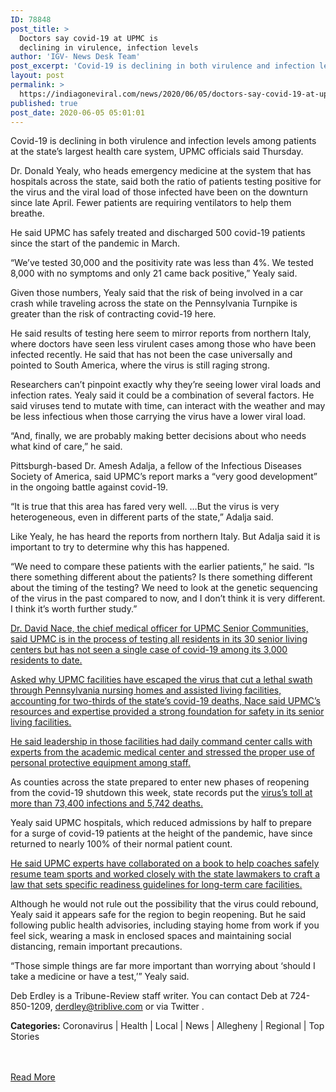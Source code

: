 ```yaml
---
ID: 78848
post_title: >
  Doctors say covid-19 at UPMC is
  declining in virulence, infection levels
author: 'IGV- News Desk Team'
post_excerpt: 'Covid-19 is declining in both virulence and infection levels among patients at the state’s largest health care system, UPMC officials said Thursday. Dr. Donald Yealy, who heads emergency medicine at the system that has hospitals across the state, said both the ratio of patients testing positive for the virus and the viral load of those&hellip;'
layout: post
permalink: >
  https://indiagoneviral.com/news/2020/06/05/doctors-say-covid-19-at-upmc-is-declining-in-virulence-infection-levels/78848/india-gone-viral/
published: true
post_date: 2020-06-05 05:01:01
---
```

<div><div>


<p>Covid-19 is declining in both virulence and infection levels among patients at the state’s largest health care system, UPMC officials said Thursday.</p>
<p>Dr. Donald Yealy, who heads emergency medicine at the system that has hospitals across the state, said both the ratio of patients testing positive for the virus and the viral load of those infected have been on the downturn since late April. Fewer patients are requiring ventilators to help them breathe.</p>
<p>He said UPMC has safely treated and discharged 500 covid-19 patients since the start of the pandemic in March.</p>
<p>“We’ve tested 30,000 and the positivity rate was less than 4%. We tested 8,000 with no symptoms and only 21 came back positive,” Yealy said.</p>
<p>Given those numbers, Yealy said that the risk of being involved in a car crash while traveling across the state on the Pennsylvania Turnpike is greater than the risk of contracting covid-19 here.</p>
<p>He said results of testing here seem to mirror reports from northern Italy, where doctors have seen less virulent cases among those who have been infected recently. He said that has not been the case universally and pointed to South America, where the virus is still raging strong.</p>
<p>Researchers can’t pinpoint exactly why they’re seeing lower viral loads and infection rates. Yealy said it could be a combination of several factors. He said viruses tend to mutate with time, can interact with the weather and may be less infectious when those carrying the virus have a lower viral load.</p>
<p>“And, finally, we are probably making better decisions about who needs what kind of care,” he said.</p>
<p>Pittsburgh-based Dr. Amesh Adalja, a fellow of the Infectious Diseases Society of America, said UPMC’s report marks a “very good development” in the ongoing battle against covid-19.</p>
<p>“It is true that this area has fared very well. …But the virus is very heterogeneous, even in different parts of the state,” Adalja said.</p>
<p>Like Yealy, he has heard the reports from northern Italy. But Adalja said it is important to try to determine why this has happened.</p>
<p>“We need to compare these patients with the earlier patients,” he said. “Is there something different about the patients? Is there something different about the timing of the testing? We need to look at the genetic sequencing of the virus in the past compared to now, and I don’t think it is very different. I think it’s worth further study.”</p>
<p><ins>Dr. David Nace, the chief medical officer for UPMC Senior Communities, said UPMC is in the process of testing all residents in its 30 senior living centers but has not seen a single case of covid-19 among its 3,000 residents to date. </ins></p>
<p><ins>Asked why UPMC facilities have escaped the virus that cut a lethal swath through Pennsylvania nursing homes and assisted living facilities, accounting for two-thirds of the state’s covid-19 deaths, Nace said UPMC’s resources and expertise provided a strong foundation for safety in its senior living facilities. </ins></p>
<p><ins>He said leadership in those facilities had daily command center calls with experts from the academic medical center and stressed the proper use of personal protective equipment among staff. </ins></p>
<p>As counties across the state prepared to enter new phases of reopening from the covid-19 shutdown this week, state records put the <a href="https://triblive.com/news/pennsylvania/75-new-coronavirus-deaths-511-new-cases-reported-in-pennsylvania/" target="_blank" rel="noopener noreferrer">virus’s toll at more than 73,400 infections and 5,742 deaths.</a></p>
<p>Yealy said UPMC hospitals, which reduced admissions by half to prepare for a surge of covid-19 patients at the height of the pandemic, have since returned to nearly 100% of their normal patient count.</p>
<p><ins>He said UPMC experts have collaborated on a book to help coaches safely resume team sports and worked closely with the state lawmakers to craft a law that sets specific readiness guidelines for long-term care facilities. </ins></p>
<p>Although he would not rule out the possibility that the virus could rebound, Yealy said it appears safe for the region to begin reopening. But he said following public health advisories, including staying home from work if you feel sick, wearing a mask in enclosed spaces and maintaining social distancing, remain important precautions.</p>
<p>“Those simple things are far more important than worrying about ‘should I take a medicine or have a test,’” Yealy said.</p>
<p>Deb Erdley is a Tribune-Review staff writer. You can contact Deb at 724-850-1209, <a href="mailto:derdley@triblive.com"> derdley@triblive.com</a> or via Twitter <a href="https://twitter.com/DebErdley_Trib" target="_blank" rel="noopener noreferrer"></a>.</p>



<p><strong>Categories:</strong>
Coronavirus | Health | Local | News | Allegheny | Regional | Top Stories<br></br></p>






 

</div>
</div><br/><a href="https://triblive.com/local/regional/upmc-doctors-say-covid-19-declining-in-virulence-and-infection-levels/" class="button purchase" rel="nofollow noopener noreferrer" target="_blank">Read More</a>